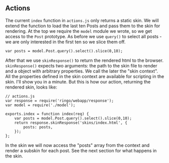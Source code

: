 Actions
-----------------------------------

The current `index` function in `actions.js` only returns a static skin. We will extend the function to load the last ten Posts and pass them to the skin for rendering. At the top we require the `model` module we wrote, so we get access to the `Post` prototype. As before we use `query()` to select all posts - we are only interested in the first ten so we slice them off.

    var posts = model.Post.query().select().slice(0,10);

After that we use `skinResponse()` to return the rendered html to the browser. `skinResponse()` expects two arguments: the path to the skin file to render and a object with arbitrary properties. We call the later the "skin context". All the properties defined in the skin context are available for scripting in the skin. I'll show you in a minute. But this is how our action, returning the rendered skin, looks like:

    // actions.js
    var response = require('ringo/webapp/response');
    var model = require('./model');

    exports.index = function index(req) {
        var posts = model.Post.query().select().slice(0,10);
        return response.skinResponse('skins/index.html', {
            posts: posts,
        });
    };

In the skin we will now access the "posts" array from the context and render a subskin for each post. See the next section for what happens in the skin.
